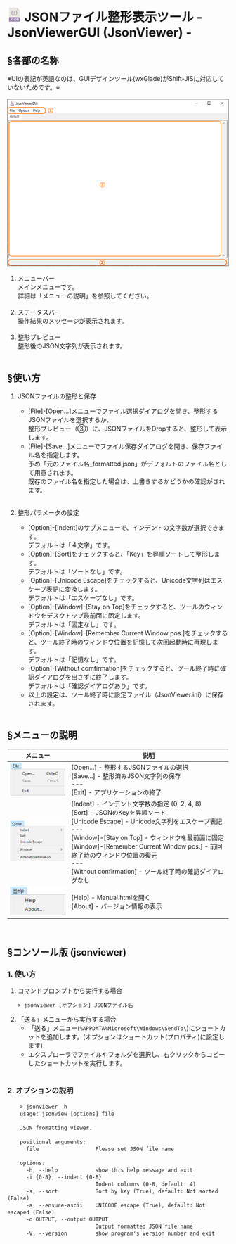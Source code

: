 # ![](img/json-file_32.png) JSONファイル整形表示ツール  - JsonViewerGUI (JsonViewer) - #

## §各部の名称
※UIの表記が英語なのは、GUIデザインツール(wxGlade)がShift-JISに対応していないためです。※<br>
<br>
![](img/00-MainWindow.PNG)<br>
1. メニューバー<br>
    メインメニューです。<br>
    詳細は「メニューの説明」を参照してください。<br>
    <br>
2. ステータスバー<br>
    操作結果のメッセージが表示されます。<br>
    <br>
3. 整形プレビュー<br>
    整形後のJSON文字列が表示されます。<br>
    <br>

## §使い方
1. JSONファイルの整形と保存
    * [File]-[Open...]メニューでファイル選択ダイアログを開き、整形するJSONファイルを選択するか、<br>
      整形プレビュー（③）に、JSONファイルをDropすると、整形して表示します。<br>
    * [File]-[Save...]メニューでファイル保存ダイアログを開き、保存ファイル名を指定します。<br>
      予め「元のファイル名_formatted.json」がデフォルトのファイル名として用意されます。<br>
      既存のファイル名を指定した場合は、上書きするかどうかの確認がされます。<br>
    <br>

2. 整形パラメータの設定<br>
    * [Option]-[Indent]のサブメニューで、インデントの文字数が選択できます。<br>
      デフォルトは「４文字」です。<br>
    * [Option]-[Sort]をチェックすると、「Key」を昇順ソートして整形します。<br>
      デフォルトは「ソートなし」です。<br>
    * [Option]-[Unicode Escape]をチェックすると、Unicode文字列はエスケープ表記に変換します。<br>
      デフォルトは「エスケープなし」です。<br>
    * [Option]-[Window]-[Stay on Top]をチェックすると、ツールのウィンドウをデスクトップ最前面に固定します。<br>
      デフォルトは「固定なし」です。<br>
    * [Option]-[Window]-[Remember Current Window pos.]をチェックすると、ツール終了時のウィンドウ位置を記憶して次回起動時に再現します。<br>
      デフォルトは「記憶なし」です。<br>
    * [Option]-[Without comfirmation]をチェックすると、ツール終了時に確認ダイアログを出さずに終了します。<br>
      デフォルトは「確認ダイアログあり」です。<br>
    * 以上の設定は、ツール終了時に設定ファイル（JsonViewer.ini）に保存されます。<br>
    <br>

## §メニューの説明
| メニュー | 説明 |
| ------- | --- |
| ![](img/01-Menu-File.PNG)   | [Open...] - 整形するJSONファイルの選択<br>[Save...] - 整形済みJSON文字列の保存<br>---<br>[Exit] - アプリケーションの終了 |
| ![](img/01-Menu-Option.PNG) | [Indent] - インデント文字数の指定 (0, 2, 4, 8)<br>[Sort] - JSONのKeyを昇順ソート<br>[Unicode Escape] - Unicode文字列をエスケープ表記<br>---<br>[Window]-[Stay on Top] - ウィンドウを最前面に固定<br>[Window]-[Remember Current Window pos.] - 前回終了時のウィンドウ位置の復元<br>---<br>[Without confirmation] - ツール終了時の確認ダイアログなし |
| ![](img/01-Menu-Help.PNG)   | [Help] - Manual.htmlを開く<br>[About] - バージョン情報の表示 |
<br>

## §コンソール版 (jsonviewer)
### 1. 使い方
1. コマンドプロンプトから実行する場合  
    ```
    > jsonviewer [オプション] JSONファイル名
    ```
2. 「送る」メニューから実行する場合  
    - 「送る」メニュー(`%APPDATA%Microsoft\Windows\SendTo\`)にショートカットを追加します。(オプションはショートカット(プロパティ)に設定します)<br>
    - エクスプローラでファイルやフォルダを選択し、右クリックからコピーしたショートカットを実行します。<br>
    <br>

### 2. オプションの説明
```
    > jsonviewer -h
    usage: jsonview [options] file

    JSON fromatting viewer.

    positional arguments:
      file                  Please set JSON file name

    options:
      -h, --help            show this help message and exit
      -i {0-8}, --indent {0-8}
                            Indent columns (0-8, default: 4)
      -s, --sort            Sort by key (True), default: Not sorted (False)    
      -a, --ensure-ascii    UNICODE escape (True), default: Not escaped (False)
      -o OUTPUT, --output OUTPUT
                            Output formatted JSON file name
      -V, --version         show program's version number and exit
```
<br>
